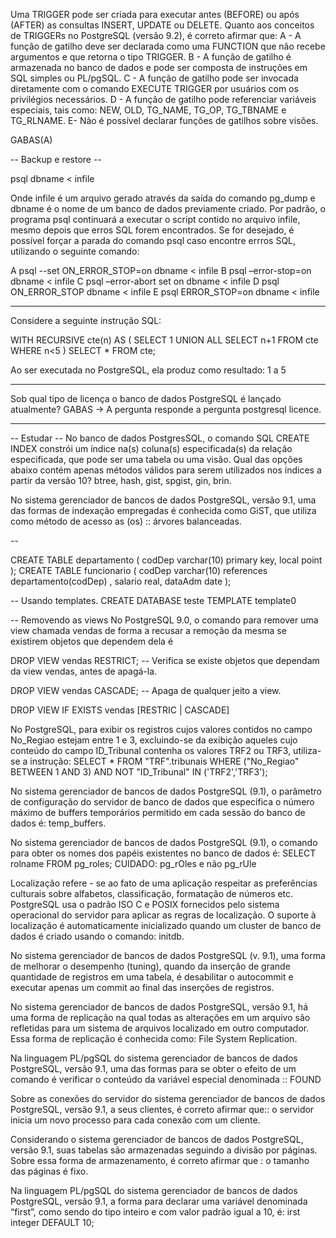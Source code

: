 Uma TRIGGER pode ser criada para executar antes (BEFORE) ou após (AFTER) as consultas INSERT, UPDATE ou DELETE. Quanto aos conceitos de TRIGGERs no PostgreSQL (versão 9.2), é correto afirmar que:
A - A função de gatilho deve ser declarada como uma FUNCTION que não recebe argumentos e que retorna o tipo TRIGGER.
B - A função de gatilho é armazenada no banco de dados e pode ser composta de instruções em SQL simples ou PL/pgSQL.
C - A função de gatilho pode ser invocada diretamente com o comando EXECUTE TRIGGER por usuários com os privilégios necessários.
D - A função de gatilho pode referenciar variáveis especiais, tais como: NEW, OLD, TG_NAME, TG_OP, TG_TBNAME e TG_RLNAME.
E- Não é possível declarar funções de gatilhos sobre visões.

GABAS(A)

-- Backup e restore --

psql dbname < infile

Onde infile é um arquivo gerado através da saída do comando pg_dump e dbname é o nome de um banco de dados previamente criado. Por padrão, o programa psql continuará a executar o script contido no arquivo infile, mesmo depois que erros SQL forem encontrados. Se for desejado, é possível forçar a parada do comando psql caso encontre errros SQL, utilizando o seguinte comando:

A psql --set ON_ERROR_STOP=on dbname < infile
B psql –error-stop=on dbname < infile
C psql –error-abort set on dbname < infile
D psql ON_ERROR_STOP dbname < infile
E psql ERROR_STOP=on dbname < infile

-- -- -- -- --

Considere a seguinte instrução SQL: 

WITH RECURSIVE cte(n) AS (
SELECT 1
UNION ALL
SELECT n+1 FROM cte WHERE n<5
)
SELECT * FROM cte; 

Ao ser executada no PostgreSQL, ela produz como resultado:
1 a 5

-- -- -- --

Sob qual tipo de licença o banco de dados PostgreSQL é lançado atualmente?
GABAS -> A pergunta responde a pergunta postgresql licence.

-- -- -- -- --
-- Estudar --
No banco de dados PostgresSQL, o comando SQL CREATE INDEX constrói um índice na(s) coluna(s) especificada(s) da relação especificada, que pode ser uma tabela ou uma visão. Qual das opções abaixo contém apenas métodos válidos para serem utilizados nos índices a partir da versão 10?
btree, hash, gist, spgist, gin, brin.

No sistema gerenciador de bancos de dados PostgreSQL, versão 9.1, uma das formas de 
indexação empregadas é conhecida como GiST, que utiliza como método de 
acesso as (os) :: árvores balanceadas.

-- 

CREATE TABLE departamento ( codDep varchar(10) primary key, local point ); 
CREATE TABLE funcionario ( codDep varchar(10) references departamento(codDep) , salario real, dataAdm date ); 


-- Usando templates.
CREATE DATABASE teste TEMPLATE template0

-- Removendo as views
No PostgreSQL 9.0, o comando para remover uma view chamada vendas de forma a 
recusar a remoção da mesma se existirem objetos que dependem dela é

DROP VIEW vendas RESTRICT; -- Verifica se existe objetos que dependam da view vendas, antes de apagá-la.

DROP VIEW vendas CASCADE; -- Apaga de qualquer jeito a view.

DROP VIEW IF EXISTS vendas [RESTRIC | CASCADE]

No PostgreSQL, para exibir os registros cujos valores contidos no campo No_Regiao estejam entre 1 e 3, excluindo-se da exibição aqueles cujo conteúdo do campo ID_Tribunal contenha os valores TRF2 ou TRF3, utiliza-se a instrução:
SELECT * FROM "TRF".tribunais WHERE ("No_Regiao" BETWEEN 1 AND 3) AND NOT "ID_Tribunal" IN ('TRF2','TRF3');

No sistema gerenciador de bancos de dados PostgreSQL (9.1), o parâmetro de configuração do servidor de banco de dados que especifica o número máximo de buffers 
temporários permitido em cada sessão do banco de dados é:
temp_buffers.

No sistema gerenciador de bancos de dados PostgreSQL (9.1), o comando para obter os 
nomes dos papéis existentes no banco de dados é:
SELECT rolname FROM pg_roles;
CUIDADO: pg_rOles e não pg_rUle



Localização refere - se ao fato de uma aplicação respeitar as preferências culturais sobre alfabetos, 
classificação, formatação de números etc. PostgreSQL usa o padrão ISO C e POSIX fornecidos pelo sistema 
operacional do servidor para aplicar as regras de localização. O suporte à localização é automaticamente 
inicializado quando um cluster de banco de dados é criado usando o comando:
initdb.


No sistema gerenciador de bancos de dados PostgreSQL (v. 9.1), uma forma de melhorar o desempenho (tuning), quando da inserção de grande quantidade de registros em uma tabela, é
desabilitar o autocommit e executar apenas um commit ao final das inserções de registros.


No sistema gerenciador de bancos de dados PostgreSQL, versão 9.1, há uma forma de replicação na qual todas as alterações em um arquivo são refletidas para um sistema de arquivos 
localizado em outro computador. Essa forma de replicação é conhecida como: File System Replication.

Na linguagem PL/pgSQL do sistema gerenciador de bancos de dados PostgreSQL, 
versão 9.1, uma das formas para se obter o efeito de um comando é verificar o 
conteúdo da variável especial denominada :: FOUND

Sobre as conexões do servidor do sistema gerenciador de bancos de dados PostgreSQL, versão 9.1, 
a seus clientes, é correto afirmar que:: o servidor inicia um novo processo para cada conexão com um cliente.

Considerando o sistema gerenciador de bancos de dados PostgreSQL, versão 9.1, suas tabelas 
são armazenadas seguindo a divisão por páginas. Sobre essa forma de armazenamento, é correto afirmar que :
o tamanho das páginas é fixo.

Na linguagem PL/pgSQL do sistema gerenciador de bancos de dados PostgreSQL, versão 9.1, a forma para declarar uma variável 
denominada “first”, como sendo do tipo inteiro e com valor padrão igual a 10, é:
irst integer DEFAULT 10;

